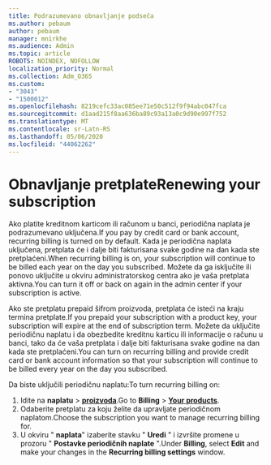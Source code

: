 ```yaml
---
title: Podrazumevano obnavljanje podseča
ms.author: pebaum
author: pebaum
manager: mnirkhe
ms.audience: Admin
ms.topic: article
ROBOTS: NOINDEX, NOFOLLOW
localization_priority: Normal
ms.collection: Adm_O365
ms.custom:
- "3043"
- "1500012"
ms.openlocfilehash: 8219cefc33ac085ee71e50c512f9f94abc047fca
ms.sourcegitcommit: d1aad215f8aa636ba89c93a13a0c9d90e997f752
ms.translationtype: MT
ms.contentlocale: sr-Latn-RS
ms.lasthandoff: 05/06/2020
ms.locfileid: "44062262"
---
```

# <a name="renewing-your-subscription"></a><span data-ttu-id="d18a0-102">Obnavljanje pretplate</span><span class="sxs-lookup"><span data-stu-id="d18a0-102">Renewing your subscription</span></span>

<span data-ttu-id="d18a0-103">Ako platite kreditnom karticom ili računom u banci, periodična naplata je podrazumevano uključena.</span><span class="sxs-lookup"><span data-stu-id="d18a0-103">If you pay by credit card or bank account, recurring billing is turned on by default.</span></span> <span data-ttu-id="d18a0-104">Kada je periodična naplata uključena, pretplata će i dalje biti fakturisana svake godine na dan kada ste pretplaćeni.</span><span class="sxs-lookup"><span data-stu-id="d18a0-104">When recurring billing is on, your subscription will continue to be billed each year on the day you subscribed.</span></span> <span data-ttu-id="d18a0-105">Možete da ga isključite ili ponovo uključite u okviru administratorskog centra ako je vaša pretplata aktivna.</span><span class="sxs-lookup"><span data-stu-id="d18a0-105">You can turn it off or back on again in the admin center if your subscription is active.</span></span>

<span data-ttu-id="d18a0-106">Ako ste pretplatu prepaid šifrom proizvoda, pretplata će isteći na kraju termina pretplate.</span><span class="sxs-lookup"><span data-stu-id="d18a0-106">If you prepaid your subscription with a product key, your subscription will expire at the end of subscription term.</span></span> <span data-ttu-id="d18a0-107">Možete da uključite periodičnu naplatu i da obezbedite kreditnu karticu ili informacije o računu u banci, tako da će vaša pretplata i dalje biti fakturisana svake godine na dan kada ste pretplaćeni.</span><span class="sxs-lookup"><span data-stu-id="d18a0-107">You can turn on recurring billing and provide credit card or bank account information so that your subscription will continue to be billed every year on the day you subscribed.</span></span>

<span data-ttu-id="d18a0-108">Da biste uključili periodičnu naplatu:</span><span class="sxs-lookup"><span data-stu-id="d18a0-108">To turn recurring billing on:</span></span> 

1. <span data-ttu-id="d18a0-109">Idite na **naplatu** > **[proizvoda](https://go.microsoft.com/fwlink/p/?linkid=842054)**.</span><span class="sxs-lookup"><span data-stu-id="d18a0-109">Go to **Billing** > **[Your products](https://go.microsoft.com/fwlink/p/?linkid=842054)**.</span></span>
2. <span data-ttu-id="d18a0-110">Odaberite pretplatu za koju želite da upravljate periodičnom naplatom.</span><span class="sxs-lookup"><span data-stu-id="d18a0-110">Choose the subscription you want to manage recurring billing for.</span></span>
3. <span data-ttu-id="d18a0-111">U okviru " **naplata**" izaberite stavku " **Uredi** " i izvršite promene u prozoru " **Postavke periodičnih naplate** ".</span><span class="sxs-lookup"><span data-stu-id="d18a0-111">Under **Billing**, select **Edit** and make your changes in the **Recurring billing settings** window.</span></span> 
